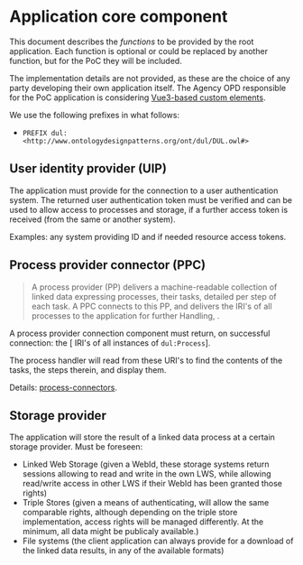 # Application core component

This document describes the *functions* to be provided by the root application. Each function is optional or could be replaced by another function, but for the PoC they will be included. 

The implementation details are not provided, as these are the choice of any party developing their own application itself. The Agency OPD responsible for the PoC application is considering [Vue3-based custom elements](https://vuejs.org/guide/extras/web-components#building-custom-elements-with-vue).

We use the following prefixes in what follows:

- `PREFIX dul: <http://www.ontologydesignpatterns.org/ont/dul/DUL.owl#>`

## User identity provider (UIP)

The application must provide for the connection to a user authentication system. The returned user authentication token must be verified and can be used to allow access to processes and storage, if a further access token is received (from the same or another system).

Examples: any system providing ID and if needed resource access tokens. 

## Process provider connector (PPC)

> A process provider (PP) delivers a machine-readable collection of linked data expressing processes, their tasks, detailed per step of each task. A PPC connects to this PP, and delivers the IRI's of all processes to the application for further Handling, .

A process provider connection component must return, on successful connection: the [ IRI's of all instances of `dul:Process`].

The process handler will read from these URI's to find the contents of the tasks, the steps therein, and display them.

Details: [process-connectors](process-connector.md).

## Storage provider

The application will store the result of a linked data process at a certain storage provider. Must be foreseen:

- Linked Web Storage (given a WebId, these storage systems return sessions allowing to read and write in the own LWS, while allowing read/write access in other LWS if their WebId has been granted those rights)
- Triple Stores (given a means of authenticating, will allow the same comparable rights, although depending on the triple store implementation, access rights will be managed differently. At the minimum, all data might be publicaly available.)
- File systems (the client application can always provide for a download of the linked data results, in any of the available formats)
